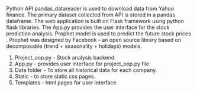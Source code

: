 Python API pandas_datareader is used  to download data from Yahoo finance. The primary dataset collected from API is stored in a pandas dataframe. 
The web application is built on Flask framework using python flask libraries. The App.py provides the user interface for the stock prediction analysis.
Prophet model is used to predict the future stock prices . Prophet was designed by Facebook - an open source library based on decomposable (trend + seasonality + holidays) models.

1. Project_oop.py - Stock analysis backend.
2. App.py - provides user interface for project_oop.py file
3. Data folder - To store all historical data for each company. 
4. Static - to store static css pages.
5. Templates - html pages for user interface


